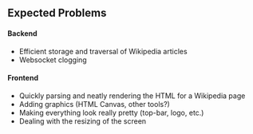 ## Expected Problems

#### Backend
- Efficient storage and traversal of Wikipedia articles
- Websocket clogging

#### Frontend
- Quickly parsing and neatly rendering the HTML for a Wikipedia page
- Adding graphics (HTML Canvas, other tools?)
- Making everything look really pretty (top-bar, logo, etc.)
- Dealing with the resizing of the screen
